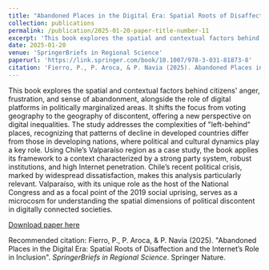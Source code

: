 ```yaml
---
title: "Abandoned Places in the Digital Era: Spatial Roots of Disaffection and the Internet’s Role in Inclusion"
collection: publications
permalink: /publication/2025-01-20-paper-title-number-11
excerpt: 'This book explores the spatial and contextual factors behind citizens anger, frustration, and sense of abandonment, alongside the role of digital platforms in politically marginalized areas. It shifts the focus from voting geography to the geography of discontent, offering a new perspective on digital inequalities. The study addresses the complexities of "left-behind" places, recognizing that patterns of decline in developed countries differ from those in developing nations, where political and cultural dynamics play a key role. Using Chiles Valparaíso region as a case study, the book applies its framework to a context characterized by a strong party system, robust institutions, and high Internet penetration. Chile’s recent political crisis, marked by widespread dissatisfaction, makes this analysis particularly relevant. Valparaíso, with its unique role as the host of the National Congress and as a focal point of the 2019 social uprising, serves as a microcosm for understanding the spatial dimensions of political discontent in digitally connected societies.'
date: 2025-01-20
venue: 'SpringerBriefs in Regional Science'
paperurl: 'https://link.springer.com/book/10.1007/978-3-031-81873-8'
citation: 'Fierro, P., P. Aroca, & P. Navia (2025). Abandoned Places in the Digital Era: Spatial Roots of Disaffection and the Internet’s Role in Inclusion. SpringerBriefs in Regional Science. Publisher: Springer Nature (Book). https://doi.org/10.1007/978-3-031-81873-8'
---
```

This book explores the spatial and contextual factors behind citizens' anger, frustration, and sense of abandonment, alongside the role of digital platforms in politically marginalized areas. It shifts the focus from voting geography to the geography of discontent, offering a new perspective on digital inequalities. The study addresses the complexities of "left-behind" places, recognizing that patterns of decline in developed countries differ from those in developing nations, where political and cultural dynamics play a key role. Using Chile’s Valparaíso region as a case study, the book applies its framework to a context characterized by a strong party system, robust institutions, and high Internet penetration. Chile’s recent political crisis, marked by widespread dissatisfaction, makes this analysis particularly relevant. Valparaíso, with its unique role as the host of the National Congress and as a focal point of the 2019 social uprising, serves as a microcosm for understanding the spatial dimensions of political discontent in digitally connected societies.

[Download paper here](https://link.springer.com/book/10.1007/978-3-031-81873-8)

Recommended citation: Fierro, P., P. Aroca, & P. Navia (2025). "Abandoned Places in the Digital Era: Spatial Roots of Disaffection and the Internet’s Role in Inclusion". <i>SpringerBriefs in Regional Science</i>. Springer Nature.
